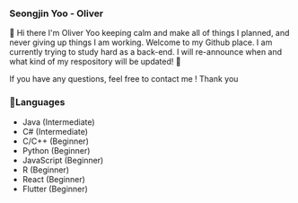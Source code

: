 ### Seongjin Yoo - Oliver

👋 Hi there I'm Oliver Yoo keeping calm and make all of things I planned, and never giving up things I am working. Welcome to my Github place. 
I am currently trying to study hard as a back-end.
I will re-announce when and what kind of my respository will be updated! 🦖

If you have any questions, feel free to contact me ! Thank you

### 🌱Languages

- Java (Intermediate)
- C# (Intermediate)
- C/C++ (Beginner)
- Python (Beginner)
- JavaScript (Beginner)
- R (Beginner)
- React (Beginner)
- Flutter (Beginner)

<!--
**SeongjinOliver/SeongjinOliver** is a ✨ _special_ ✨ repository because its `README.md` (this file) appears on your GitHub profile.

Here are some ideas to get you started:

- 🔭 I’m currently working on ...
- 🌱 I’m currently learning ...
- 👯 I’m looking to collaborate on ...
- 🤔 I’m looking for help with ...
- 💬 Ask me about ...
- 📫 How to reach me: ...
- 😄 Pronouns: ...
- ⚡ Fun fact: ...
-->
